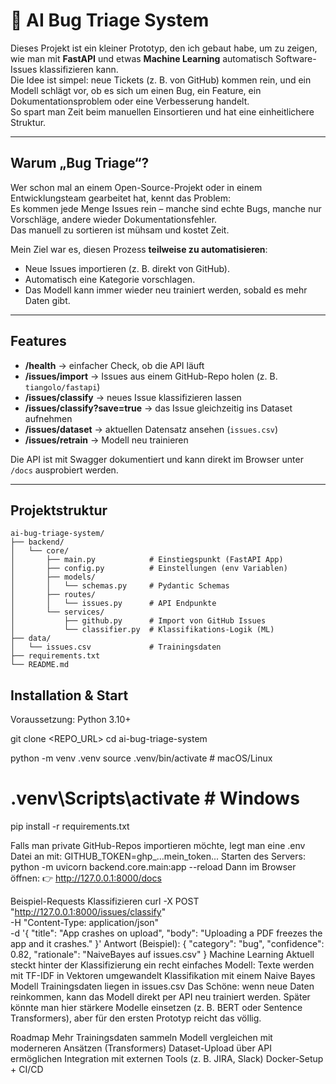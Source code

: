 # 🤖 AI Bug Triage System

Dieses Projekt ist ein kleiner Prototyp, den ich gebaut habe, um zu zeigen, wie man mit **FastAPI** und etwas **Machine Learning** automatisch Software-Issues klassifizieren kann.  
Die Idee ist simpel: neue Tickets (z. B. von GitHub) kommen rein, und ein Modell schlägt vor, ob es sich um einen Bug, ein Feature, ein Dokumentationsproblem oder eine Verbesserung handelt.  
So spart man Zeit beim manuellen Einsortieren und hat eine einheitlichere Struktur.

---

## Warum „Bug Triage“?

Wer schon mal an einem Open-Source-Projekt oder in einem Entwicklungsteam gearbeitet hat, kennt das Problem:  
Es kommen jede Menge Issues rein – manche sind echte Bugs, manche nur Vorschläge, andere wieder Dokumentationsfehler.  
Das manuell zu sortieren ist mühsam und kostet Zeit.  

Mein Ziel war es, diesen Prozess **teilweise zu automatisieren**:  
- Neue Issues importieren (z. B. direkt von GitHub).  
- Automatisch eine Kategorie vorschlagen.  
- Das Modell kann immer wieder neu trainiert werden, sobald es mehr Daten gibt.  

---

## Features

- **/health** → einfacher Check, ob die API läuft  
- **/issues/import** → Issues aus einem GitHub-Repo holen (z. B. `tiangolo/fastapi`)  
- **/issues/classify** → neues Issue klassifizieren lassen  
- **/issues/classify?save=true** → das Issue gleichzeitig ins Dataset aufnehmen  
- **/issues/dataset** → aktuellen Datensatz ansehen (`issues.csv`)  
- **/issues/retrain** → Modell neu trainieren  

Die API ist mit Swagger dokumentiert und kann direkt im Browser unter `/docs` ausprobiert werden.

---

## Projektstruktur

```text
ai-bug-triage-system/
├── backend/
│   └── core/
│       ├── main.py            # Einstiegspunkt (FastAPI App)
│       ├── config.py          # Einstellungen (env Variablen)
│       ├── models/
│       │   └── schemas.py     # Pydantic Schemas
│       ├── routes/
│       │   └── issues.py      # API Endpunkte
│       └── services/
│           ├── github.py      # Import von GitHub Issues
│           └── classifier.py  # Klassifikations-Logik (ML)
├── data/
│   └── issues.csv             # Trainingsdaten
├── requirements.txt
└── README.md
```


## Installation & Start

Voraussetzung: Python 3.10+  

git clone <REPO_URL>
cd ai-bug-triage-system

python -m venv .venv
source .venv/bin/activate   # macOS/Linux
# .venv\Scripts\activate    # Windows

pip install -r requirements.txt


Falls man private GitHub-Repos importieren möchte, legt man eine .env Datei an mit:
GITHUB_TOKEN=ghp_...mein_token...
Starten des Servers:
python -m uvicorn backend.core.main:app --reload
Dann im Browser öffnen:
👉 http://127.0.0.1:8000/docs

Beispiel-Requests
Klassifizieren
curl -X POST "http://127.0.0.1:8000/issues/classify" \
  -H "Content-Type: application/json" \
  -d '{
        "title": "App crashes on upload",
        "body": "Uploading a PDF freezes the app and it crashes."
      }'
Antwort (Beispiel):
{
  "category": "bug",
  "confidence": 0.82,
  "rationale": "NaiveBayes auf issues.csv"
}
Machine Learning
Aktuell steckt hinter der Klassifizierung ein recht einfaches Modell:
Texte werden mit TF-IDF in Vektoren umgewandelt
Klassifikation mit einem Naive Bayes Modell
Trainingsdaten liegen in issues.csv
Das Schöne: wenn neue Daten reinkommen, kann das Modell direkt per API neu trainiert werden.
Später könnte man hier stärkere Modelle einsetzen (z. B. BERT oder Sentence Transformers), aber für den ersten Prototyp reicht das völlig.

Roadmap
Mehr Trainingsdaten sammeln
Modell vergleichen mit moderneren Ansätzen (Transformers)
Dataset-Upload über API ermöglichen
Integration mit externen Tools (z. B. JIRA, Slack)
Docker-Setup + CI/CD



